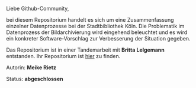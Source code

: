 Liebe Github-Community,

bei diesem Repositorium handelt es sich um eine Zusammenfassung einzelner Datenprozesse bei der Stadtbibliothek Köln. Die Problematik im Datenprozess der Bildarchivierung wird eingehend beleuchtet und es wird ein konkreter Software-Vorschlag zur Verbesserung der Situation gegeben. 

Das Repositorium ist in einer Tandemarbeit mit **Britta Lelgemann** entstanden. Ihr Repositorium ist [hier](https://github.com/BLelgemann/malis_aufgabe-T9-1) zu finden.

Autorin: **Meike Rietz**

Status: **abgeschlossen**
